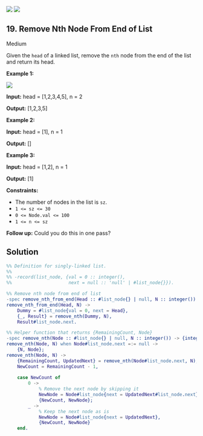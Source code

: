 [![](https://img.shields.io/github/stars/LeetCode-in-Erlang/LeetCode-in-Erlang?label=Stars&style=flat-square)](https://github.com/LeetCode-in-Erlang/LeetCode-in-Erlang)
[![](https://img.shields.io/github/forks/LeetCode-in-Erlang/LeetCode-in-Erlang?label=Fork%20me%20on%20GitHub%20&style=flat-square)](https://github.com/LeetCode-in-Erlang/LeetCode-in-Erlang/fork)

## 19\. Remove Nth Node From End of List

Medium

Given the `head` of a linked list, remove the `nth` node from the end of the list and return its head.

**Example 1:**

![](https://assets.leetcode.com/uploads/2020/10/03/remove_ex1.jpg)

**Input:** head = [1,2,3,4,5], n = 2

**Output:** [1,2,3,5]

**Example 2:**

**Input:** head = [1], n = 1

**Output:** []

**Example 3:**

**Input:** head = [1,2], n = 1

**Output:** [1]

**Constraints:**

*   The number of nodes in the list is `sz`.
*   `1 <= sz <= 30`
*   `0 <= Node.val <= 100`
*   `1 <= n <= sz`

**Follow up:** Could you do this in one pass?

## Solution

```erlang
%% Definition for singly-linked list.
%%
%% -record(list_node, {val = 0 :: integer(),
%%                     next = null :: 'null' | #list_node{}}).

%% Remove nth node from end of list
-spec remove_nth_from_end(Head :: #list_node{} | null, N :: integer()) -> #list_node{} | null.
remove_nth_from_end(Head, N) ->
    Dummy = #list_node{val = 0, next = Head},
    {_, Result} = remove_nth(Dummy, N),
    Result#list_node.next.

%% Helper function that returns {RemainingCount, Node}
-spec remove_nth(Node :: #list_node{} | null, N :: integer()) -> {integer(), #list_node{}}.
remove_nth(Node, N) when Node#list_node.next =:= null ->
    {N, Node};
remove_nth(Node, N) ->
    {RemainingCount, UpdatedNext} = remove_nth(Node#list_node.next, N),
    NewCount = RemainingCount - 1,
    
    case NewCount of
        0 -> 
            % Remove the next node by skipping it
            NewNode = Node#list_node{next = UpdatedNext#list_node.next},
            {NewCount, NewNode};
        _ -> 
            % Keep the next node as is
            NewNode = Node#list_node{next = UpdatedNext},
            {NewCount, NewNode}
    end.
```